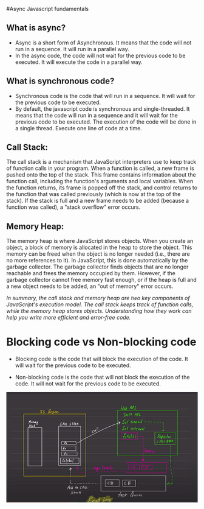 #Async Javascript fundamentals
## What is async?
- Async is a short form of Asynchronous. It means that the code will not run in a sequence. It will run in a parallel way.
- In the async code, the code will not wait for the previous code to be executed. It will execute the code in a parallel way.

## What is synchronous code?
- Synchronous code is the code that will run in a sequence. It will wait for the previous code to be executed.
- By default, the javascript code is synchronous and single-threaded. It means that the code will run in a sequence and it will wait for the previous code to be executed. The execution of the code will be done in a single thread. Execute one line of code at a time. 

## Call Stack:

The call stack is a mechanism that JavaScript interpreters use to keep track of function calls in your program. When a function is called, a new frame is pushed onto the top of the stack. This frame contains information about the function call, including the function's arguments and local variables. When the function returns, its frame is popped off the stack, and control returns to the function that was called previously (which is now at the top of the stack). If the stack is full and a new frame needs to be added (because a function was called), a "stack overflow" error occurs.

## Memory Heap:

The memory heap is where JavaScript stores objects. When you create an object, a block of memory is allocated in the heap to store the object. This memory can be freed when the object is no longer needed (i.e., there are no more references to it). In JavaScript, this is done automatically by the garbage collector. The garbage collector finds objects that are no longer reachable and frees the memory occupied by them. However, if the garbage collector cannot free memory fast enough, or if the heap is full and a new object needs to be added, an "out of memory" error occurs.

*In summary, the call stack and memory heap are two key components of JavaScript's execution model. The call stack keeps track of function calls, while the memory heap stores objects. Understanding how they work can help you write more efficient and error-free code.* 

# Blocking code vs Non-blocking code

- Blocking code is the code that will block the execution of the code. It will wait for the previous code to be executed.

- Non-blocking code is the code that will not block the execution of the code. It will not wait for the previous code to be executed.

![Async, Sync](JSasync.png)




